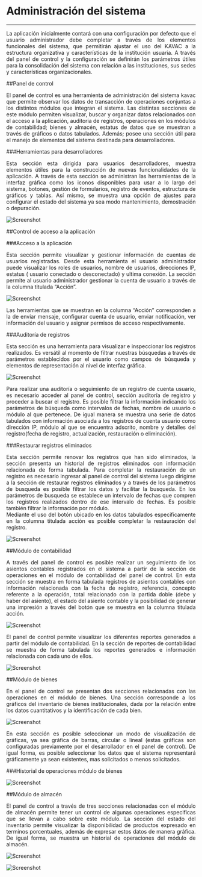 # Administración del sistema 
****************************

<div style="text-align: justify;">
La aplicación inicialmente contará con una configuración por defecto que el usuario administrador debe completar a través de los elementos funcionales del sistema, que permitirán ajustar el uso del KAVAC a la estructura organizativa y características de la institución usuaria.   A través del panel de control y la configuración se definirán los parámetros útiles para la consolidación del sistema con relación a las instituciones, sus sedes y características organizacionales.   
</div>

##Panel de control  

<div style="text-align: justify;">
El panel de control es una herramienta de administración del sistema kavac que permite observar los datos de transacción de operaciones conjuntas a los distintos módulos que integran el sistema.   Las distintas secciones de este módulo permiten visualizar, buscar y organizar datos relacionados con el acceso a la aplicación, auditoria de registros, operaciones en los módulos de contabilidad; bienes y almacén, estatus de datos que se muestran a través de gráficos o datos tabulados.   Además; posee una sección útil para el manejo de elementos del sistema destinada para desarrolladores. 
</div>

###Herramientas para desarrolladores 

<div style="text-align: justify;">
Esta sección esta dirigida para usuarios desarrolladores, muestra elementos útiles para la construcción de nuevas funcionalidades de la aplicación.  A través de esta sección se administran las herramientas de la interfaz gráfica como los iconos disponibles para usar a lo largo del sistema, botones, gestión de formularios, registro de eventos, estructura de gráficos y tablas.   Así mismo, se muestra una opción de ajustes para configurar el estado del sistema ya sea modo mantenimiento, demostración o depuración. 
</div>

![Screenshot](img/herramientas-desarrolladores.png)


##Control de acceso a la aplicación 

###Acceso a la aplicación

<div style="text-align: justify;">
Esta sección permite visualizar y gestionar información de cuentas de usuarios registradas. Desde esta herramienta el usuario administrador puede visualizar los roles de usuarios, nombre de usuarios, direcciones IP, estatus ( usuario conectado o desconectado) y ultima conexión.   La sección permite al usuario administrador gestionar la cuenta de usuario a través de la columna titulada “Acción”.
</div>

![Screenshot](img/acceso-aplicacion.png)

<div style="text-align: justify;">
Las herramientas que se muestran en la columna “Acción” corresponden a la de enviar mensaje, configurar cuenta de usuario, enviar notificación, ver información del usuario y asignar permisos de acceso respectivamente.      
</div>   


###Auditoría de registros 

<div style="text-align: justify;">
Esta sección es una herramienta para visualizar e inspeccionar los registros realizados.    Es versátil al momento de filtrar nuestras búsquedas a través de parámetros establecidos por el usuario como campos de búsqueda y elementos de representación al nivel de interfaz gráfica. 
</div>

![Screenshot](img/auditoria-registros.png)

<div style="text-align: justify;">
Para realizar una auditoría o seguimiento de un registro de cuenta usuario, es necesario acceder al panel de control, sección auditoría de registro y proceder a buscar el registro.   Es posible filtrar la información indicando los parámetros de búsqueda como intervalos de fechas, nombre de usuario o módulo al que pertenece.   De igual manera se muestra una serie de datos tabulados con información asociada a los registros de cuenta usuario como dirección IP, módulo al que se encuentra adscrito, nombre y detalles del registro(fecha de registro, actualización, restauración o eliminación).  
</div>

###Restaurar registros eliminados 

<div style="text-align: justify;">
Esta sección permite renovar los registros que han sido eliminados, la sección presenta un historial de registros eliminados con información relacionada  de forma tabulada.  Para completar la restauración de un registro es necesario ingresar al panel de control del sistema luego dirigirse a la sección de restaurar registros eliminados y a través de los parámetros de busqueda es posible filtrar los datos y facilitar la busqueda.   En los parámetros de busqueda se establece un intervalo de fechas que compren los registros realizados dentro de ese intervalo de fechas.  Es posible también filtrar la información por módulo. 
</div>

<div style="text-align: justify;">
 Mediante el uso del botón ubicado en los datos tabulados especificamente en la columna titulada acción es posible completar la restauración del registro. 
</div>

![Screenshot](img/restaurar-registros.png)

##Módulo de contabilidad


<div style="text-align: justify;">
A través del panel de control es posible realizar un seguimiento de los asientos contables registrados en el sistema a partir de la sección de operaciones en el módulo de contabilidad del panel de control.   En esta sección se muestra en forma tabulada registros de asientos contables con información relacionada con la fecha de registro, referencia, concepto referente a la operación, total relacionado con la partida doble (debe y haber del asiento), el estado  del asiento contable y la posibilidad de generar una impresión a través del botón que se muestra en la columna titulada acción. 
</div>

![Screenshot](img/operaciones-contabilidad.png)

<div style="text-align: justify;">
El panel de control permite visualizar los diferentes reportes generados a partir del módulo de contabilidad.    En la sección de reportes de contabilidad se muestra de forma tabulada los reportes generados e información relacionada con cada uno de ellos. 
</div>

![Screenshot](img/reportes-contabilidad.png)

##Módulo de bienes 

<div style="text-align: justify;">
En el panel de control se presentan dos secciones relacionadas con las operaciones en el módulo de bienes. Una sección corresponde a los gráficos del inventario de bienes institucionales, dada por la relación entre los datos cuantitativos y la identificación de cada bien. 
</div>

![Screenshot](img/graficos-bienes.png)

<div style="text-align: justify;">
En esta sección es posible seleccionar un modo de visualización de gráficas, ya sea gráfica de barras, circular o lineal (estas gráficas son configuradas previamente por el desarrollador en el panel de control).    De igual forma, es posible seleccionar los datos que el sistema representará gráficamente ya sean existentes, mas solicitados o menos solicitados.  
</div>

###Historial de operaciones módulo de bienes

![Screenshot](img/operaciones-bienes.png)


##Módulo de almacén 

<div style="text-align: justify;">
El panel de control a través de tres secciones relacionadas con el módulo de almacén permite tener un control de algunas operaciones especificas que se llevan a cabo sobre este módulo.  La sección del estado del inventario permite visualizar la disponibilidad de productos expresado en terminos porcentuales, además de expresar estos datos de manera gráfica.   De igual forma, se muestra un historial de operaciones del módulo de almacén.   
</div>

![Screenshot](img/inventario-almacen.png)

![Screenshot](img/operaciones-almacen.png)








